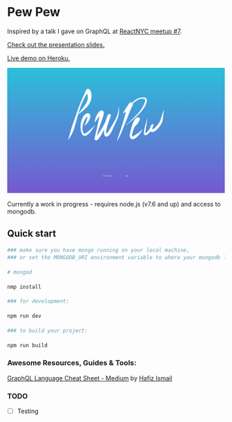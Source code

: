 # Pew Pew
Inspired by a talk I gave on GraphQL at [ReactNYC meetup \#7](https://www.meetup.com/ReactNYC/events/240619695/).

[Check out the presentation slides.](http://slides.com/michaeltobia/graphql/)

[Live demo on Heroku.](https://pew-pew-pew.herokuapp.com/)

![welcome home][landing]

Currently a work in progress - requires node.js (v7.6 and up) and access to mongodb.

## Quick start
```bash
### make sure you have mongo running on your local machine,
### or set the MONGODB_URI environment variable to where your mongodb lives.

# mongod

nmp install

### for development:

npm run dev

### to build your project:

npm run build
```

### Awesome Resources, Guides & Tools:
[GraphQL Language Cheat Sheet - Medium](https://wehavefaces.net/graphql-shorthand-notation-cheatsheet-17cd715861b6) by [Hafiz Ismail](https://wehavefaces.net/@sogko)

### TODO
- [ ] Testing

[landing]: https://github.com/Francois-Esquire/pewpew/raw/master/assets/screenshots/home.png "landing page"
